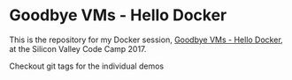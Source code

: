 # Goodbye VMs - Hello Docker

This is the repository for my Docker session, [Goodbye VMs - Hello Docker](https://www.siliconvalley-codecamp.com/Session/2017/goodbye-vms---hello-docker), at the Silicon Valley Code Camp 2017.

Checkout git tags for the individual demos
